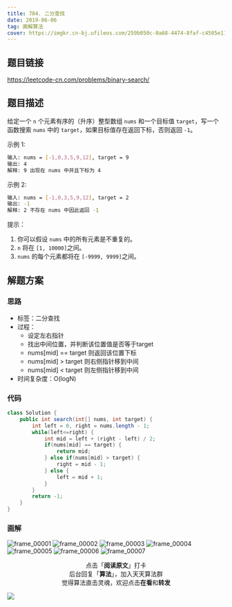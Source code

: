 ```yaml
---
title: 704. 二分查找
date: 2019-06-06
tag: 画解算法
cover: https://imgkr.cn-bj.ufileos.com/259b050c-0a68-4474-8faf-c4505e11ee4a.png
---
```


## 题目链接

https://leetcode-cn.com/problems/binary-search/

## 题目描述

给定一个 `n` 个元素有序的（升序）整型数组 `nums` 和一个目标值 `target`，写一个函数搜索 `nums` 中的 `target`，如果目标值存在返回下标，否则返回 `-1`。

示例 1:

```bash
输入: nums = [-1,0,3,5,9,12], target = 9
输出: 4
解释: 9 出现在 nums 中并且下标为 4
```

示例 2:

```bash
输入: nums = [-1,0,3,5,9,12], target = 2
输出: -1
解释: 2 不存在 nums 中因此返回 -1
```

提示：

1. 你可以假设 `nums` 中的所有元素是不重复的。
2. `n` 将在 `[1, 10000]`之间。
3. `nums` 的每个元素都将在 `[-9999, 9999]`之间。

## 解题方案

### 思路

- 标签：二分查找
- 过程：
  - 设定左右指针
  - 找出中间位置，并判断该位置值是否等于target
  - nums[mid] == target 则返回该位置下标
  - nums[mid] > target 则右侧指针移到中间
  - nums[mid] < target 则左侧指针移到中间
- 时间复杂度：O(logN)

### 代码

```java
class Solution {
    public int search(int[] nums, int target) {
        int left = 0, right = nums.length - 1;
        while(left<=right) {
            int mid = left + (right - left) / 2;
            if(nums[mid] == target) {
                return mid;
            } else if(nums[mid] > target) {
                right = mid - 1;
            } else {
                left = mid + 1;
            }
        }
        return -1;
    }
}
```

### 画解

![frame_00001](https://imgkr.cn-bj.ufileos.com/1b6f47a7-d8b1-43fe-9551-a82e9326aaa1.png)
![frame_00002](https://imgkr.cn-bj.ufileos.com/1c8a84c8-6ac4-49a9-bfdb-e45115bebd61.png)
![frame_00003](https://imgkr.cn-bj.ufileos.com/e4b33205-55b9-4c7b-a0d4-25e1f59fd100.png)
![frame_00004](https://imgkr.cn-bj.ufileos.com/6cf996ac-8730-4014-952c-73b74feeab05.png)
![frame_00005](https://imgkr.cn-bj.ufileos.com/a6d8721a-ce95-4bca-b8dd-e7637556c238.png)
![frame_00006](https://imgkr.cn-bj.ufileos.com/0aea5cb7-abaa-4e71-ac3a-ada8d02f63a0.png)
![frame_00007](https://imgkr.cn-bj.ufileos.com/f51a8470-7e6f-46a3-ac36-f5868e701494.png)


<span style="display:block;text-align:center;">点击「<strong>阅读原文</strong>」打卡</span>
<span style="display:block;text-align:center;">后台回复「<strong>算法</strong>」，加入天天算法群</span>
<span style="display:block;text-align:center;">觉得算法直击灵魂，欢迎点击<strong>在看</strong>和<strong>转发</strong></span>

![](https://gitee.com/guanpengchn/picture/raw/master/2020-9-11/1599805100027-image.png)